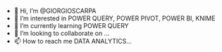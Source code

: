 - 👋 Hi, I’m @GIORGIOSCARPA
- 👀 I’m interested in POWER QUERY, POWER PIVOT, POWER BI, KNIME
- 🌱 I’m currently learning POWER QUERY
- 💞️ I’m looking to collaborate on ...
- 📫 How to reach me DATA ANALYTICS...

<!---
GIORGIOSCARPA/GIORGIOSCARPA is a ✨ special ✨ repository because its `README.md` (this file) appears on your GitHub profile.
You can click the Preview link to take a look at your changes.
--->
